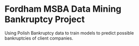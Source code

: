 # Fordham MSBA Data Mining Bankruptcy Project

Using Polish Bankruptcy data to train models to predict possible bankruptcies of client companies.
